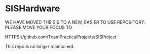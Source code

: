 # SISHardware

WE HAVE MOVED THE SIS TO A NEW, EASIER TO USE REPOSITORY. PLEASE MOVE YOUR FOCUS TO

HTTPS://github.com/TeamPracticalProjects/SISProject

This repo is no longer maintained.
